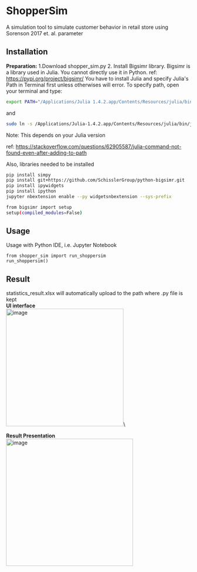 # ShopperSim
A simulation tool to simulate customer behavior in retail store using Sorenson 2017 et. al. parameter
## Installation
**Preparation:**
1.Download shopper_sim.py
2. Install Bigsimr library. Bigsimr is a library used in Julia. You cannot directly use it in Python. ref: https://pypi.org/project/bigsimr/
You have to install Julia and specify Julia's Path in Terminal first unless otherwises will error. 
To specify path, open your terminal and type: 
```sh
export PATH="/Applications/Julia 1.4.2.app/Contents/Resources/julia/bin:$PATH"
```
and
```sh
sudo ln -s /Applications/Julia-1.4.2.app/Contents/Resources/julia/bin/julia /usr/local/bin/julia
```
Note: This depends on your Julia version

ref: https://stackoverflow.com/questions/62905587/julia-command-not-found-even-after-adding-to-path

Also, libraries needed to be installed

```sh
pip install simpy
pip install git+https://github.com/SchisslerGroup/python-bigsimr.git
pip install ipywidgets
pip install ipython
jupyter nbextension enable --py widgetsnbextension --sys-prefix

from bigsimr import setup
setup(compiled_modules=False)
```
## Usage
Usage with Python IDE, i.e. Jupyter Notebook
```
from shopper_sim import run_shoppersim
run_shoppersim()

```

## Result
statistics_result.xlsx will automatically upload to the path where .py file is kept\
**UI interface**\
<img width="320" alt="image" src="https://github.com/zerkering/ShopperSim/assets/129678610/49795485-0029-4b16-8a6f-2d1ce39a82bc">\

**Result Presentation**\
<img width="346" alt="image" src="https://github.com/zerkering/ShopperSim/assets/129678610/3226165a-eeb0-4320-9b44-104491168268">









